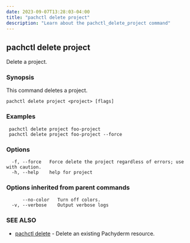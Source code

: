 ```yaml
---
date: 2023-09-07T13:28:03-04:00
title: "pachctl delete project"
description: "Learn about the pachctl_delete_project command"
---
```


## pachctl delete project

Delete a project.

### Synopsis

This command deletes a project.

```
pachctl delete project <project> [flags]
```

### Examples

```
 pachctl delete project foo-project 
 pachctl delete project foo-project --force 

```

### Options

```
  -f, --force   Force delete the project regardless of errors; use with caution.
  -h, --help    help for project
```

### Options inherited from parent commands

```
      --no-color   Turn off colors.
  -v, --verbose    Output verbose logs
```

### SEE ALSO

* [pachctl delete](../pachctl_delete)	 - Delete an existing Pachyderm resource.

